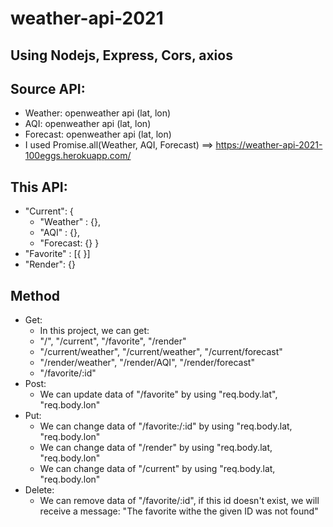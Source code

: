 # weather-api-2021
## Using Nodejs, Express, Cors, axios
## Source API: 
- Weather: openweather api (lat, lon)
- AQI: openweather api (lat, lon)
- Forecast: openweather api (lat, lon)
- I used Promise.all(Weather, AQI, Forecast) ==> https://weather-api-2021-100eggs.herokuapp.com/
## This API: 
- "Current": {
    - "Weather" : {},
    - "AQI" : {},
    - "Forecast: {}
}
- "Favorite" : [{
}]
- "Render": {}
## Method
- Get: 
    - In this project, we can get: 
    - "/", "/current", "/favorite", "/render"
    - "/current/weather", "/current/weather", "/current/forecast"
    - "/render/weather", "/render/AQI", "/render/forecast"
    - "/favorite/:id"
- Post:
    - We can update data of "/favorite" by using "req.body.lat", "req.body.lon"
- Put:
    - We can change data of "/favorite:/:id" by using "req.body.lat, "req.body.lon"
    - We can change data of "/render" by using "req.body.lat, "req.body.lon"
    - We can change data of "/current" by using "req.body.lat, "req.body.lon"
- Delete: 
    - We can remove data of "/favorite/:id", if this id doesn't exist, we will receive a message: "The favorite withe the given ID was not found" 
